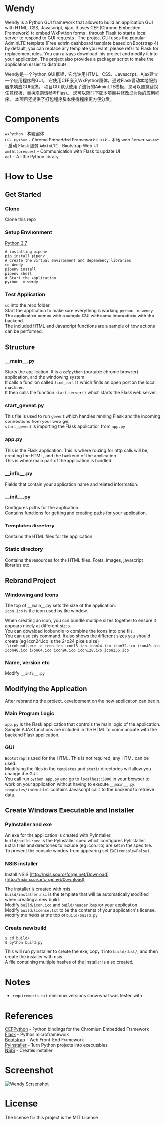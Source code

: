 

# Wendy

Wendy is a Python GUI framework that allows to build an application GUI with HTML, CSS, Javascript, Ajax. 
It uses CEF (Chrome Embedded Framework) to embed WxPython forms , through Flask to start a local server to respond to GUI requests .
The project GUI uses the popular AdminLTE template (Free admin dashboard template based on Bootstrap 4) by default, you can replace any template you want, please refer to Flask for replacement rules.
You can always download this project and modify it into your application. The project also provides a packager script to make the application easier to distribute.

Wendy是一个Python GUI框架，它允许用HTML、CSS、Javascript、Ajax建立一个应用程序的GUI。 
它使用CEF嵌入WxPython窗体，通过Flask启动本地服务器来响应GUI请求。
项目GUI默认使用了流行的AdminLTE模板，您可以随意替换任意模板，替换规则请参考Flask。
您可以随时下载本项目并修改成为你的应用程序。 本项目还提供了打包程序脚本使得程序更方便分发。

# Components

`wxPython` - 构建窗体  
`CEF Python` - Chrome Embedded Framework
`Flask` - 本地 web Server
`Gevent` - 启动 Flask 服务 
`AdminLTE` - Bootstrap Web UI  
`xmlhttprequest` - Communication with Flask to update UI  
`eel` - A little Python library

# How to Use

## Get Started

### Clone

Clone this repo

### Setup Environment

[Python 3.7](https://www.python.org/downloads/)  

```
# installing pipenv
pip install pipenv
# Create the virtual environment and dependency libraries
cd Wendy
pipenv install
pipenv shell
# Start the application
python -m wendy
```

### Test Application

`cd` into the repo folder.  
Start the application to make sure everything is working `python -m wendy`  
The application comes with a sample GUI with some interactions with the backend.  
The included HTML and Javascript functions are a sample of how actions can be performed.

## Structure

### \_\_main\_\_.py

Starts the application.  It is a `cefpython` (portable chrome browser) application, and the windowing system.  
It calls a function called `find_port()` which finds an open port on the local machine.  
It then calls the function `start_server()` which starts the Flask web server.

### start_gevent.py

This file is used to run `gevent` which handles running Flask and the incoming connections from your web gui.  
`start_gevent` is importing the Flask application from `app.py`

### app.py

This is the Flask application.  This is where routing for http calls will be, creating the HTML, and the backend of 
the application.  
This is where main part of the application is handled. 

### \_\_info\_\_.py

Fields that contain your application name and related information.

### \_\_init\_\_.py

Configures paths for the application.  
Contains functions for getting and creating paths for your application.  

### Templates directory

Contains the HTML files for the application

### Static directory

Contains the resources for the HTML files. Fonts, images, javascript libraries etc.

## Rebrand Project 

### Windowing and Icons

The top of \_\_main\_\_.py sets the size of the application.  
`icon.ico` is the icon used by the window.  

When creating an icon, you can bundle multiple sizes together to ensure it appears nicely at different sizes.  
You can download [icobundle](http://telegraphics.com.au/sw/product/ICOBundle) to combine the icons into one file.  
You can use this command. It also shows the different sizes you should create (eg icon24.ico is the 24x24 pixels size)  
`.\icobundl.exe -o icon.ico icon16.ico icon24.ico icon32.ico icon40.ico icon48.ico icon64.ico icon96.ico icon128.ico icon256.ico`

### Name, version etc

Modify `__info__.py`

## Modifying the Application

After rebranding the project, development on the new application can begin.

### Main Program Logic

`app.py` is the Flask application that controls the main logic of the application.  
Sample AJAX functions are included in the HTML to communicate with the backend Flask application.

### GUI

`Bootstrap` is used for the HTML.  This is not required, any HTML can be used.  
Modifying the files in the `templates` and `static` directories will allow you change the GUI.  
You call run `python app.py` and go to `localhost:5000` in your browser to work on your application without having 
to execute `__main__.py`.  
`templates/index.html` contains Javascript calls to the backend to retrieve data.

## Create Windows Executable and Installer

### PyInstaller and exe

An exe for the application is created with PyInstaller.  
`build/build.spec` is the PyInstaller spec which configures PyInstaller.  
Extra files and directories to include (eg icon.ico) are set in the spec file.  
To prevent the console window from appearing set `EXE(console=False)`.  

### NSIS installer

Install NSIS [http://nsis.sourceforge.net/Download](http://nsis.sourceforge.net/Download)  

The installer is created with nsis.  
`build/installer.nsi` is the template that will be automatically modified when creating a new build.  
Modify `build/icon.ico` and `build/header.bmp` for your application.  
Modify `build/license.txt` to be the contents of your application's license.  
Modify the fields at the top of `build/build.py`  

### Create new build

`$ cd build/`  
`$ python build.py`  

This will run pyinstaller to create the exe, copy it into `build/dist/`, and then create the installer with nsis.  
A file containing multiple hashes of the installer is also created.

# Notes

- `requirements.txt` minimum versions show what was tested with

# References

[CEFPython](https://github.com/cztomczak/cefpython) - Python bindings for the Chromium Embedded Framework  
[Flask](http://flask.pocoo.org/) - Python microframework  
[Bootstrap](http://getbootstrap.com/) - Web Front-End Framework  
[PyInstaller](http://www.pyinstaller.org/) - Turn Python projects into executables  
[NSIS](http://nsis.sourceforge.net/Main%5FPage) - Creates installer  

# Screenshot

![Wendy Screenshot](screen_shot.png)

# License

The license for this project is the MIT License